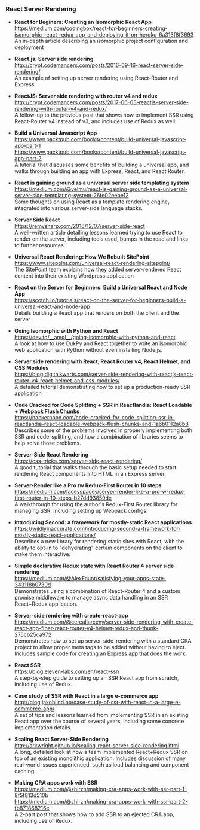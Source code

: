 ### React Server Rendering

- **React for Beginers: Creating an Isomorphic React App**  
  https://medium.com/codingbox/react-for-beginners-creating-isomorphic-react-redux-app-and-deploying-it-on-heroku-6a313f8f3693  
  An in-depth article describing an isomorphic project configuration and deployment
  
- **React.js: Server side rendering**  
  http://crypt.codemancers.com/posts/2016-09-16-react-server-side-rendering/  
  An example of setting up server rendering using React-Router and Express
  
- **ReactJS: Server side rendering with router v4 and redux**  
  http://crypt.codemancers.com/posts/2017-06-03-reactjs-server-side-rendering-with-router-v4-and-redux/  
  A follow-up to the previous post that shows how to implement SSR using React-Router v4 instead of v3, and includes use of Redux as well.
  
- **Build a Universal Javascript App**  
  https://www.packtpub.com/books/content/build-universal-javascript-app-part-1  
  https://www.packtpub.com/books/content/build-universal-javascript-app-part-2  
  A tutorial that discusses some benefits of building a universal app, and walks through building an app with Express, React, and React Router.
  
- **React is gaining ground as a universal server side templating system**  
  https://medium.com/@velmu/react-is-gaining-ground-as-a-universal-server-side-templating-system-26fe02eebe12  
  Some thoughts on using React as a template rendering engine, integrated into various server-side language stacks.
  
- **Server Side React**  
  https://remysharp.com/2016/12/07/server-side-react  
  A well-written article detailing lessons learned trying to use React to render on the server, including tools used, bumps in the road and links to further resources
  
- **Universal React Rendering: How We Rebuilt SitePoint**  
  https://www.sitepoint.com/universal-react-rendering-sitepoint/  
  The SitePoint team explains how they added server-rendered React content into their existing Wordpress application

- **React on the Server for Beginners: Build a Universal React and Node App**  
  https://scotch.io/tutorials/react-on-the-server-for-beginners-build-a-universal-react-and-node-app  
  Details building a React app that renders on both the client and the server
  
- **Going Isomorphic with Python and React**  
  https://dev.to/__amol__/going-isomorphic-with-python-and-react  
  A look at how to use DukPy and React together to write an isomorphic web application with Python without even installing Node.js.
  
- **Server side rendering with React, React Router v4, React Helmet, and CSS Modules**  
  https://blog.digitalkwarts.com/server-side-rendering-with-reactjs-react-router-v4-react-helmet-and-css-modules/  
  A detailed tutorial demonstrating how to set up a production-ready SSR application
  
- **Code Cracked for Code Splitting + SSR in Reactlandia: React Loadable + Webpack Flush Chunks**  
  https://hackernoon.com/code-cracked-for-code-splitting-ssr-in-reactlandia-react-loadable-webpack-flush-chunks-and-1a6b0112a8b8  
  Describes some of the problems involved in properly implementing both SSR and code-splitting, and how a combination of libraries seems to help solve those problems.
  
- **Server-Side React Rendering**  
  https://css-tricks.com/server-side-react-rendering/  
  A good tutorial that walks through the basic setup needed to start rendering React components into HTML in an Express server.
  

- **Server-Render like a Pro /w Redux-First Router in 10 steps**  
  https://medium.com/faceyspacey/server-render-like-a-pro-w-redux-first-router-in-10-steps-b27dd93859de  
  A walkthrough for using the author's Redux-First Router library for managing SSR, including setting up Webpack configs.
  
- **Introducing Second: a framework for mostly-static React applications**  
  https://wildlyinaccurate.com/introducing-second-a-framework-for-mostly-static-react-applications/  
  Describes a new library for rendering static sites with React, with the ability to opt-in to "dehydrating" certain components on the client to make them interactive.
  
  
- **Simple declarative Redux state with React Router 4 server side rendering**  
  https://medium.com/@AlexFaunt/satisfying-your-apps-state-343118b0730d  
  Demonstrates using a combination of React-Router 4 and a custom promise middleware to manage async data handling in an SSR React+Redux application. 
  
- **Server-side rendering with create-react-app**  
  https://medium.com/@cereallarceny/server-side-rendering-with-create-react-app-fiber-react-router-v4-helmet-redux-and-thunk-275cb25ca972  
  Demonstrates how to set up server-side-rendering with a standard CRA project to allow proper meta tags to be added without having to eject.  Includes sample code for creating an Express app that does the work.
  
- **React SSR**  
  https://blog.eleven-labs.com/en/react-ssr/  
  A step-by-step guide to setting up an SSR React app from scratch, including use of Redux.
  
- **Case study of SSR with React in a large e-commerce app**  
  http://blog.jakoblind.no/case-study-of-ssr-with-react-in-a-large-e-commerce-app/  
  A set of tips and lessons learned from implementing SSR in an existing React app over the course of several years, including some concrete implementation details.
  
- **Scaling React Server-Side Rendering**  
  http://arkwright.github.io/scaling-react-server-side-rendering.html  
  A long, detailed look at how a team implemented React+Redux SSR on top of an existing monolithic application.  Includes discussion of many real-world issues experienced, such as load balancing and component caching.
  
- **Making CRA apps work with SSR**  
  https://medium.com/@zhirzh/making-cra-apps-work-with-ssr-part-1-8f5f813d510b  
  https://medium.com/@zhirzh/making-cra-apps-work-with-ssr-part-2-fb871868216e  
  A 2-part post that shows how to add SSR to an ejected CRA app, including use of Redux.